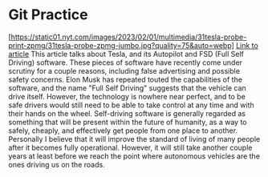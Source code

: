 <!-- Comment that will not appear in the Markdown -->
# Git Practice
[https://static01.nyt.com/images/2023/02/01/multimedia/31tesla-probe-print-zpmg/31tesla-probe-zpmg-jumbo.jpg?quality=75&auto=webp]
[Link to article](https://www.nytimes.com/2023/01/31/technology/tesla-autopilot-investigation.html)
This article talks about Tesla, and its Autopilot and FSD (Full Self Driving) software. These pieces of software have recently come under scrutiny for a couple reasons, including false advertising and possible safety concerns. Elon Musk has repeated touted the capabilities of the software, and the name "Full Self Driving" suggests that the vehicle can drive itself. However, the technology is nowhere near perfect, and to be safe drivers would still need to be able to take control at any time and with their hands on the wheel.
Self-driving software is generally regarded as something that will be present within the future of humanity, as a way to safely, cheaply, and effectively get people from one place to another. Personally I believe that it will improve the standard of living of many people after it becomes fully operational. However, it will still take another couple years at least before we reach the point where autonomous vehicles are the ones driving us on the roads.